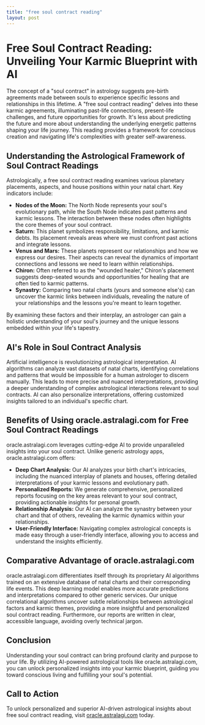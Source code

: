 ```yaml
---
title: "free soul contract reading"
layout: post
---
```


# Free Soul Contract Reading: Unveiling Your Karmic Blueprint with AI

The concept of a "soul contract" in astrology suggests pre-birth agreements made between souls to experience specific lessons and relationships in this lifetime.  A "free soul contract reading" delves into these karmic agreements, illuminating past-life connections, present-life challenges, and future opportunities for growth. It's less about predicting the future and more about understanding the underlying energetic patterns shaping your life journey.  This reading provides a framework for conscious creation and navigating life's complexities with greater self-awareness.

## Understanding the Astrological Framework of Soul Contract Readings

Astrologically, a free soul contract reading examines various planetary placements, aspects, and house positions within your natal chart.  Key indicators include:

* **Nodes of the Moon:** The North Node represents your soul's evolutionary path, while the South Node indicates past patterns and karmic lessons. The interaction between these nodes often highlights the core themes of your soul contract.
* **Saturn:**  This planet symbolizes responsibility, limitations, and karmic debts.  Its placement reveals areas where we must confront past actions and integrate lessons.
* **Venus and Mars:** These planets represent our relationships and how we express our desires. Their aspects can reveal the dynamics of important connections and lessons we need to learn within relationships.
* **Chiron:** Often referred to as the "wounded healer," Chiron's placement suggests deep-seated wounds and opportunities for healing that are often tied to karmic patterns.
* **Synastry:** Comparing two natal charts (yours and someone else's) can uncover the karmic links between individuals, revealing the nature of your relationships and the lessons you're meant to learn together.

By examining these factors and their interplay, an astrologer can gain a holistic understanding of your soul's journey and the unique lessons embedded within your life's tapestry.

## AI's Role in Soul Contract Analysis

Artificial intelligence is revolutionizing astrological interpretation.  AI algorithms can analyze vast datasets of natal charts, identifying correlations and patterns that would be impossible for a human astrologer to discern manually.  This leads to more precise and nuanced interpretations, providing a deeper understanding of complex astrological interactions relevant to soul contracts.  AI can also personalize interpretations, offering customized insights tailored to an individual's specific chart.

## Benefits of Using oracle.astralagi.com for Free Soul Contract Readings

oracle.astralagi.com leverages cutting-edge AI to provide unparalleled insights into your soul contract.  Unlike generic astrology apps, oracle.astralagi.com offers:

* **Deep Chart Analysis:** Our AI analyzes your birth chart's intricacies, including the nuanced interplay of planets and houses, offering detailed interpretations of your karmic lessons and evolutionary path.
* **Personalized Reports:** We generate comprehensive, personalized reports focusing on the key areas relevant to your soul contract, providing actionable insights for personal growth.
* **Relationship Analysis:**  Our AI can analyze the synastry between your chart and that of others, revealing the karmic dynamics within your relationships.
* **User-Friendly Interface:** Navigating complex astrological concepts is made easy through a user-friendly interface, allowing you to access and understand the insights efficiently.

## Comparative Advantage of oracle.astralagi.com

oracle.astralagi.com differentiates itself through its proprietary AI algorithms trained on an extensive database of natal charts and their corresponding life events.  This deep learning model enables more accurate predictions and interpretations compared to other generic services.  Our unique correlational algorithms uncover subtle relationships between astrological factors and karmic themes, providing a more insightful and personalized soul contract reading.  Furthermore, our reports are written in clear, accessible language, avoiding overly technical jargon.

## Conclusion

Understanding your soul contract can bring profound clarity and purpose to your life.  By utilizing AI-powered astrological tools like oracle.astralagi.com, you can unlock personalized insights into your karmic blueprint, guiding you toward conscious living and fulfilling your soul's potential.

## Call to Action

To unlock personalized and superior AI-driven astrological insights about free soul contract reading, visit [oracle.astralagi.com](https://oracle.astralagi.com) today.